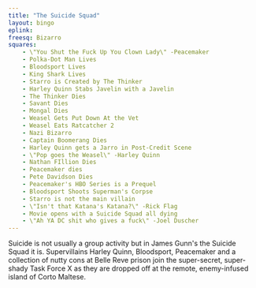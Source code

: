 ```yaml
---
title: "The Suicide Squad"
layout: bingo
eplink:
freesq: Bizarro
squares:
    - \"You Shut the Fuck Up You Clown Lady\" -Peacemaker
    - Polka-Dot Man Lives
    - Bloodsport Lives
    - King Shark Lives
    - Starro is Created by The Thinker
    - Harley Quinn Stabs Javelin with a Javelin
    - The Thinker Dies
    - Savant Dies
    - Mongal Dies
    - Weasel Gets Put Down At the Vet
    - Weasel Eats Ratcatcher 2
    - Nazi Bizarro
    - Captain Boomerang Dies
    - Harley Quinn gets a Jarro in Post-Credit Scene
    - \"Pop goes the Weasel\" -Harley Quinn
    - Nathan FIllion Dies
    - Peacemaker dies
    - Pete Davidson Dies
    - Peacemaker's HBO Series is a Prequel
    - Bloodsport Shoots Superman's Corpse
    - Starro is not the main villain
    - \"Isn't that Katana's Katana?\" -Rick Flag
    - Movie opens with a Suicide Squad all dying
    - \"Ah YA DC shit who gives a fuck\" -Joel Duscher
---
```

Suicide is not usually a group activity but in James Gunn's the Suicide Squad it is. Supervillains Harley Quinn, Bloodsport, Peacemaker and a collection of nutty cons at Belle Reve prison join the super-secret, super-shady Task Force X as they are dropped off at the remote, enemy-infused island of Corto Maltese.